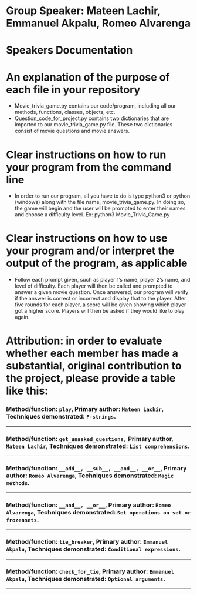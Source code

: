 # Group Speaker: Mateen Lachir, Emmanuel Akpalu, Romeo Alvarenga
# Speakers Documentation

# An explanation of the purpose of each file in your repository
- Movie_trivia_game.py contains our code/program, including all our methods, functions, classes, objects, etc.
- Question_code_for_project.py contains two dictionaries that are imported to our movie_trivia_game.py file. These two dictionaries consist of movie questions and movie answers.
# Clear instructions on how to run your program from the command line
- In order to run our program, all you have to do is type python3 or python (windows) along with the file name, movie_trivia_game.py. In doing so, the game will begin and the user will be prompted to enter their names and choose a difficulty level.
  Ex: python3 Movie_Trivia_Game.py
# Clear instructions on how to use your program and/or interpret the output of the program, as applicable
- Follow each prompt given, such as player 1’s name, player 2’s name, and level of difficulty. Each player will then be called and prompted to answer a given movie question. Once answered, our program will verify if the answer is correct or incorrect and display that to the player. After five rounds for each player, a score will be given showing which player got a higher score. Players will then be asked if they would like to play again.

# Attribution: in order to evaluate whether each member has made a substantial, original contribution to the project, please provide a table like this:
### Method/function: `play`, Primary author: `Mateen Lachir`, Techniques demonstrated: `F-strings`.
-------------------------------------------------------------------------------------------------------------------------------
### Method/function: `get_unasked_questions,` Primary author, `Mateen Lachir`, Techniques demonstrated: `List comprehensions`.
-------------------------------------------------------------------------------------------------------------------------------
### Method/function: `__add__, __sub__, __and__, __or__`, Primary author: `Romeo Alvarenga`, Techniques demonstrated: `Magic methods`.
-------------------------------------------------------------------------------------------------------------------------------
### Method/function: `__and__, __or__`, Primary author: `Romeo Alvarenga`, Techniques demonstrated: `Set operations on set or frozensets`.
-------------------------------------------------------------------------------------------------------------------------------
### Method/function: `tie_breaker`, Primary author: `Emmanuel Akpalu`, Techniques demonstrated: `Conditional expressions`.
-------------------------------------------------------------------------------------------------------------------------------
### Method/function: `check_for_tie`, Primary author: `Emmanuel Akpalu`, Techniques demonstrated: `Optional arguments`.
-------------------------------------------------------------------------------------------------------------------------------

